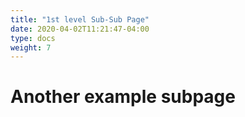 ```yaml
---
title: "1st level Sub-Sub Page"
date: 2020-04-02T11:21:47-04:00
type: docs
weight: 7
---
```



# Another example subpage

